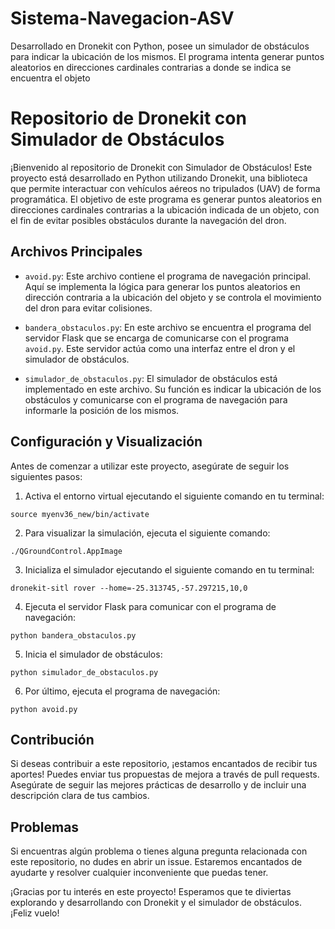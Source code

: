 # Sistema-Navegacion-ASV
Desarrollado en Dronekit con Python, posee un simulador de obstáculos para indicar la ubicación de los mismos. El programa intenta generar puntos aleatorios en direcciones cardinales contrarias a donde se indica se encuentra el objeto

# Repositorio de Dronekit con Simulador de Obstáculos

¡Bienvenido al repositorio de Dronekit con Simulador de Obstáculos! Este proyecto está desarrollado en Python utilizando Dronekit, una biblioteca que permite interactuar con vehículos aéreos no tripulados (UAV) de forma programática. El objetivo de este programa es generar puntos aleatorios en direcciones cardinales contrarias a la ubicación indicada de un objeto, con el fin de evitar posibles obstáculos durante la navegación del dron.

## Archivos Principales

- `avoid.py`: Este archivo contiene el programa de navegación principal. Aquí se implementa la lógica para generar los puntos aleatorios en dirección contraria a la ubicación del objeto y se controla el movimiento del dron para evitar colisiones.

- `bandera_obstaculos.py`: En este archivo se encuentra el programa del servidor Flask que se encarga de comunicarse con el programa `avoid.py`. Este servidor actúa como una interfaz entre el dron y el simulador de obstáculos.

- `simulador_de_obstaculos.py`: El simulador de obstáculos está implementado en este archivo. Su función es indicar la ubicación de los obstáculos y comunicarse con el programa de navegación para informarle la posición de los mismos.

## Configuración y Visualización

Antes de comenzar a utilizar este proyecto, asegúrate de seguir los siguientes pasos:

1. Activa el entorno virtual ejecutando el siguiente comando en tu terminal:

```source myenv36_new/bin/activate ```

2. Para visualizar la simulación, ejecuta el siguiente comando:
 
```./QGroundControl.AppImage ```

3. Inicializa el simulador ejecutando el siguiente comando en tu terminal:

```dronekit-sitl rover --home=-25.313745,-57.297215,10,0```

4. Ejecuta el servidor Flask para comunicar con el programa de navegación:

```python bandera_obstaculos.py```

5. Inicia el simulador de obstáculos:

```python simulador_de_obstaculos.py```

6. Por último, ejecuta el programa de navegación:

```python avoid.py```

## Contribución

Si deseas contribuir a este repositorio, ¡estamos encantados de recibir tus aportes! Puedes enviar tus propuestas de mejora a través de pull requests. Asegúrate de seguir las mejores prácticas de desarrollo y de incluir una descripción clara de tus cambios.

## Problemas

Si encuentras algún problema o tienes alguna pregunta relacionada con este repositorio, no dudes en abrir un issue. Estaremos encantados de ayudarte y resolver cualquier inconveniente que puedas tener.

¡Gracias por tu interés en este proyecto! Esperamos que te diviertas explorando y desarrollando con Dronekit y el simulador de obstáculos. ¡Feliz vuelo!
